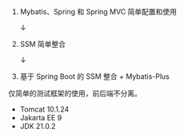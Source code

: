 1. Mybatis、Spring 和 Spring MVC 简单配置和使用

   ↓

2. SSM 简单整合

   ↓

3. 基于 Spring Boot 的 SSM 整合 + Mybatis-Plus

仅简单的测试框架的使用，前后端不分离。

* Tomcat 10.1.24
* Jakarta EE 9
* JDK 21.0.2
